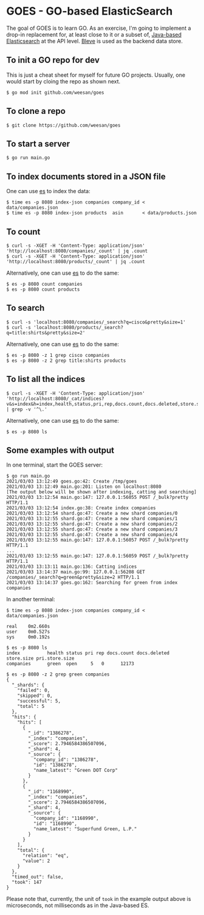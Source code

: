 # GOES - GO-based ElasticSearch

The goal of GOES is to learn GO.  As an exercise, I'm going to
implement a drop-in replacement for, at least close to it or a subset
of, [Java-based Elasticsearch](https://github.com/elastic/elasticsearch)
at the API level.  [Bleve](https://github.com/blevesearch/bleve) is
used as the backend data store.

## To init a GO repo for dev

This is just a cheat sheet for myself for future GO projects.
Usually, one would start by cloing the repo as shown next.

```
$ go mod init github.com/weesan/goes
```

## To clone a repo
```
$ git clone https://github.com/weesan/goes
```

## To start a server
```
$ go run main.go
```

## To index documents stored in a JSON file

One can use [es](https://github.com/weesan/es_cli) to index the data:
```
$ time es -p 8080 index-json companies company_id < data/companies.json
$ time es -p 8080 index-json products  asin       < data/products.json
```

## To count
```
$ curl -s -XGET -H 'Content-Type: application/json' 'http://localhost:8080/companies/_count' | jq .count
$ curl -s -XGET -H 'Content-Type: application/json' 'http://localhost:8080/products/_count' | jq .count
```

Alternatively, one can use [es](https://github.com/weesan/es_cli) to do the same:
```
$ es -p 8080 count companies
$ es -p 8080 count products
```

## To search
```
$ curl -s 'localhost:8080/companies/_search?q=cisco&pretty&size=1'
$ curl -s 'localhost:8080/products/_search?q=title:shirts&pretty&size=2'
```

Alternatively, one can use [es](https://github.com/weesan/es_cli) to do the same:
```
$ es -p 8080 -z 1 grep cisco companies
$ es -p 8080 -z 2 grep title:shirts products
```

## To list all the indices
```
$ curl -s -XGET -H 'Content-Type: application/json' 'http://localhost:8080/_cat/indices?v&s=index&h=index,health,status,pri,rep,docs.count,docs.deleted,store.size,pri.store.size' | grep -v '^\.'
```

Alternatively, one can use [es](https://github.com/weesan/es_cli) to do the same:
```
$ es -p 8080 ls
```

## Some examples with output

In one terminal, start the GOES server:
```
$ go run main.go
2021/03/03 13:12:49 goes.go:42: Create /tmp/goes
2021/03/03 13:12:49 main.go:201: Listen on localhost:8080
[The output below will be shown after indexing, catting and searching]
2021/03/03 13:12:54 main.go:147: 127.0.0.1:56055 POST /_bulk?pretty HTTP/1.1
2021/03/03 13:12:54 index.go:38: Create index companies
2021/03/03 13:12:54 shard.go:47: Create a new shard companies/0
2021/03/03 13:12:55 shard.go:47: Create a new shard companies/1
2021/03/03 13:12:55 shard.go:47: Create a new shard companies/2
2021/03/03 13:12:55 shard.go:47: Create a new shard companies/3
2021/03/03 13:12:55 shard.go:47: Create a new shard companies/4
2021/03/03 13:12:55 main.go:147: 127.0.0.1:56057 POST /_bulk?pretty HTTP/1.1
...
2021/03/03 13:12:55 main.go:147: 127.0.0.1:56059 POST /_bulk?pretty HTTP/1.1
2021/03/03 13:13:11 main.go:136: Catting indices
2021/03/03 13:14:37 main.go:99: 127.0.0.1:56208 GET /companies/_search?q=green&pretty&size=2 HTTP/1.1
2021/03/03 13:14:37 goes.go:162: Searching for green from index companies
```

In another terminal:
```
$ time es -p 8080 index-json companies company_id < data/companies.json

real    0m2.660s
user    0m0.527s
sys     0m0.192s

$ es -p 8080 ls
index          health status pri rep docs.count docs.deleted store.size pri.store.size
companies      green  open     5   0      12173

$ es -p 8080 -z 2 grep green companies
{
  "_shards": {
    "failed": 0,
    "skipped": 0,
    "successful": 5,
    "total": 5
  },
  "hits": {
    "hits": [
      {
        "_id": "1386278",
        "_index": "companies",
        "_score": 2.7946584386507096,
        "_shard": 4,
        "_source": {
          "company_id": "1386278",
          "id": "1386278",
          "name_latest": "Green DOT Corp"
        }
      },
      {
        "_id": "1168990",
        "_index": "companies",
        "_score": 2.7946584386507096,
        "_shard": 4,
        "_source": {
          "company_id": "1168990",
          "id": "1168990",
          "name_latest": "Superfund Green, L.P."
        }
      }
    ],
    "total": {
      "relation": "eq",
      "value": 2
    }
  },
  "timed_out": false,
  "took": 147
}
```

Please note that, currently, the unit of `took` in the example output
above is microseconds, not milliseconds as in the Java-based ES.
